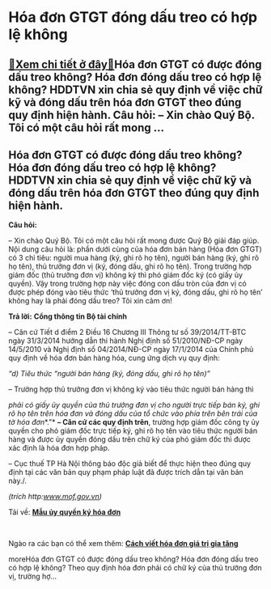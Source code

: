 Hóa đơn GTGT đóng dấu treo có hợp lệ không
==========================================

[:gift:Xem chi tiết ở đây:gift:](https://hddtvn.com/hoa-don-gtgt-dong-dau-treo-co-hop-le-khong/)Hóa đơn GTGT có được đóng dấu treo không? Hóa đơn đóng dấu treo có hợp lệ không? HDDTVN xin chia sẻ quy định về việc chữ kỹ và đóng dấu trên hóa đơn GTGT theo đúng quy định hiện hành. Câu hỏi: – Xin chào Quý Bộ. Tôi có một câu hỏi rất mong …
-------------------------------------------------------------------------------------------------------------------------------------------------------------------------------------------------------------------------------------------------



Hóa đơn GTGT có được đóng dấu treo không? Hóa đơn đóng dấu treo có hợp lệ không? HDDTVN xin chia sẻ quy định về việc chữ kỹ và đóng dấu trên hóa đơn GTGT theo đúng quy định hiện hành.
-----------------------------------------------------------------------------------------------------------------------------------------------------------------------------------------



**Câu hỏi:**


– Xin chào Quý Bộ. Tôi có một câu hỏi rất mong được Quý Bộ giải đáp giúp. Nội dung câu hỏi là: phần dưới cùng của hóa đơn bán hàng (Hóa đơn GTGT) có 3 chỉ tiêu: người mua hàng (ký, ghi rõ họ tên), người bán hàng (ký, ghi rõ họ tên), thủ trưởng đơn vị (ký, đóng dấu, ghi rõ họ tên). Trong trường hợp giám đốc (thủ trưởng đơn vị) không ký thì phó giám đốc ký (có giấy ủy quyền). Vậy trong trường hợp này việc đóng con dấu tròn của đơn vị có được phép đóng vào tiêu thức ‘thủ trưởng đơn vị ký, đóng dấu, ghi rõ họ tên’ không hay là phải đóng dấu treo? Tôi xin cảm ơn!


**Trả lời:** **Cổng thông tin Bộ tài chính**


– Căn cứ Tiết d điểm 2 Điều 16 Chương III Thông tư số 39/2014/TT-BTC ngày 31/3/2014 hướng dẫn thi hành Nghị định số 51/2010/NĐ-CP ngày 14/5/2010 và Nghị định số 04/2014/NĐ-CP ngày 17/1/2014 của Chính phủ quy định về hóa đơn bán hàng hóa, cung ứng dịch vụ quy định:


*“d) Tiêu thức “người bán hàng (ký, đóng dấu, ghi rõ họ tên)”*


– Trường hợp thủ trưởng đơn vị không ký vào tiêu thức người bán hàng thì 

*phải có giấy ủy quyền của thủ trưởng đơn vị cho người trực tiếp bán ký, ghi rõ họ tên trên hóa đơn* *và* *đóng dấu của tổ chức vào phía trên bên trái của tờ hóa đơn**.”*
**– Căn cứ các quy định trên**, trường hợp giám đốc công ty ủy quyền cho phó giám đốc trực tiếp ký, ghi rõ họ tên vào tiêu thức người bán hàng và được ủy quyền đóng dấu trên chữ ký của phó giám đốc thì được xác định là hóa đơn hợp pháp. 



– Cục thuế TP Hà Nội thông báo độc giả biết để thực hiện theo đúng quy định tại các văn bản quy phạm pháp luật đã được trích dẫn tại văn bản này./.



*(trích http:www.mof.gov.vn)*
  



Tải về: **[Mẫu ủy quyền ký hóa đơn](# "mẫu ủy quyền ký hóa đơn")**

  



Ngào ra các bạn có thể xem thêm: **[Cách viết hóa đơn giá trị gia tăng](# "cách viết hóa đơn giá trị gia tăng")**
 





moreHóa đơn GTGT có được đóng dấu treo không? Hóa đơn đóng dấu treo có hợp lệ không? Theo quy định hóa đơn phải có chữ ký của thủ trưởng đơn vị, trường hợ…

